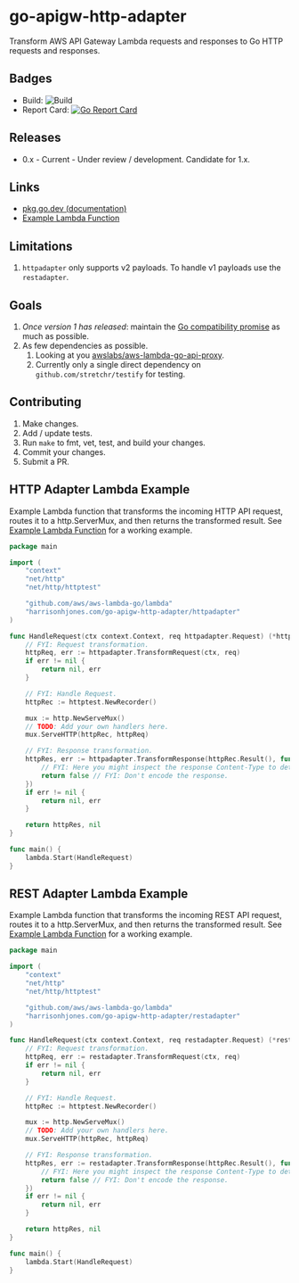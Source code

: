 # go-apigw-http-adapter

Transform AWS API Gateway Lambda requests and responses to Go HTTP requests and
responses.

## Badges

- Build:
  ![Build](https://github.com/harrisonhjones/go-apigw-http-adapter/workflows/Go/badge.svg)
- Report Card:
  [![Go Report Card](https://goreportcard.com/badge/harrisonhjones.com/go-apigw-http-adapter)](https://goreportcard.com/report/harrisonhjones.com/go-apigw-http-adapter)

## Releases

- 0.x - Current - Under review / development. Candidate for 1.x.

## Links

- [pkg.go.dev (documentation)](https://pkg.go.dev/harrisonhjones.com/go-apigw-http-adapter)
- [Example Lambda Function](https://github.com/harrisonhjones/go-apigw-http-adapter-lambda-example)

## Limitations

1. `httpadapter` only supports v2 payloads. To handle v1 payloads use the
   `restadapter`.

## Goals

1. _Once version 1 has released_: maintain the
   [Go compatibility promise](https://golang.org/doc/go1compat) as much as
   possible.
1. As few dependencies as possible.
   1. Looking at you
      [awslabs/aws-lambda-go-api-proxy](https://github.com/awslabs/aws-lambda-go-api-proxy).
   1. Currently only a single direct dependency on `github.com/stretchr/testify`
      for testing.

## Contributing

1. Make changes.
1. Add / update tests.
1. Run `make` to fmt, vet, test, and build your changes.
1. Commit your changes.
1. Submit a PR.

## HTTP Adapter Lambda Example

Example Lambda function that transforms the incoming HTTP API request, routes it
to a http.ServerMux, and then returns the transformed result. See
[Example Lambda Function](https://github.com/harrisonhjones/go-apigw-http-adapter-lambda-example)
for a working example.

```go
package main

import (
	"context"
	"net/http"
	"net/http/httptest"

	"github.com/aws/aws-lambda-go/lambda"
	"harrisonhjones.com/go-apigw-http-adapter/httpadapter"
)

func HandleRequest(ctx context.Context, req httpadapter.Request) (*httpadapter.Response, error) {
	// FYI: Request transformation.
	httpReq, err := httpadapter.TransformRequest(ctx, req)
	if err != nil {
		return nil, err
	}

	// FYI: Handle Request.
	httpRec := httptest.NewRecorder()

	mux := http.NewServeMux()
	// TODO: Add your own handlers here.
	mux.ServeHTTP(httpRec, httpReq)

	// FYI: Response transformation.
	httpRes, err := httpadapter.TransformResponse(httpRec.Result(), func(response *http.Response) bool {
		// FYI: Here you might inspect the response Content-Type to determine if the response should be encoded or not.
		return false // FYI: Don't encode the response.
	})
	if err != nil {
		return nil, err
	}

	return httpRes, nil
}

func main() {
	lambda.Start(HandleRequest)
}
```

## REST Adapter Lambda Example

Example Lambda function that transforms the incoming REST API request, routes it
to a http.ServerMux, and then returns the transformed result. See
[Example Lambda Function](https://github.com/harrisonhjones/go-apigw-http-adapter-lambda-example)
for a working example.

```go
package main

import (
	"context"
	"net/http"
	"net/http/httptest"

	"github.com/aws/aws-lambda-go/lambda"
	"harrisonhjones.com/go-apigw-http-adapter/restadapter"
)

func HandleRequest(ctx context.Context, req restadapter.Request) (*restadapter.Response, error) {
	// FYI: Request transformation.
	httpReq, err := restadapter.TransformRequest(ctx, req)
	if err != nil {
		return nil, err
	}

	// FYI: Handle Request.
	httpRec := httptest.NewRecorder()

	mux := http.NewServeMux()
	// TODO: Add your own handlers here.
	mux.ServeHTTP(httpRec, httpReq)

	// FYI: Response transformation.
	httpRes, err := restadapter.TransformResponse(httpRec.Result(), func(response *http.Response) bool {
		// FYI: Here you might inspect the response Content-Type to determine if the response should be encoded or not.
		return false // FYI: Don't encode the response.
	})
	if err != nil {
		return nil, err
	}

	return httpRes, nil
}

func main() {
	lambda.Start(HandleRequest)
}
```
